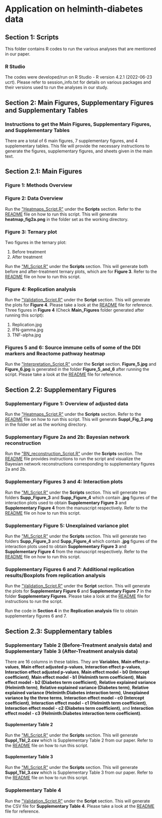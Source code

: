 # Application on helminth-diabetes data

## Section 1: Scripts
This folder contains  R codes to run the various analyses that are mentioned in our paper.

### R Studio
The codes were developed/run on R Studio -  R version 4.2.1 (2022-06-23 ucrt). Please refer to session_info.txt for details on various packages and their versions used to run the analyses in our study.

## Section 2: Main Figures, Supplementary Figures and Supplementary Tables
### Instructions to get the Main Figures, Supplementary Figures, and Supplementary Tables
There are a total of 6 main figures, 7 supplementary figures, and 4 supplementary tables. 
This file will provide the necessary instructions to generate the figures, supplementary figures, and sheets given in the main text.

## Section 2.1: Main Figures 
### Figure 1: Methods Overview 

### Figure 2: Data Overview
Run the ["Heatmaps_Script.R"](Scripts/Heatmaps/Heatmaps_Script.R) under the **Scripts** section. Refer to the [README](Scripts/Heatmaps/README.md) file on how to run this script. This will generate **heatmap_fig2a.png** in the folder set as the working directory. 

### Figure 3: Ternary plot
Two figures in the ternary plot:

1. Before treatment 
2. After treatment 

Run the ["MI_Script.R"](Scripts/Main_and_Interaction/MI_Script.R) under the **Scripts** section. This will generate both before and after-treatment ternary plots, which are for **Figure 3**. Refer to the [README](Scripts/Main_and_Interaction/README.md) file on how to run this script.

### Figure 4: Replication analysis

Run the ["Validation_Script.R"](Scripts/Validation/Validation_Script.R) under the **Script** section. This will generate the plots for **Figure 4**. Please take a look at the [README](Scripts/Validation/README.md) file for reference.
Three figures in **Figure 4** (Check **Main_Figures** folder generated after running this script):

1. Replication.jpg
2. IFN-gamma.jpg
3. TNF-alpha.jpg
   
### Figures 5 and 6: Source immune cells of some of the DDI markers and Reactome pathway heatmap 

Run the ["Interpretation_Script.R"](Scripts/Interpretation/Interpretation_Script.R) under the **Script** section. **Figure_5.jpg** and **Figure_6.jpg** is generated in the folder **Figure_5_and_6** after running the script. Please take a look at the [README](Scripts/Interpretation/README.md) file for reference.

## Section 2.2: Supplementary Figures

### Supplementary Figure 1: Overview of adjusted data
Run the ["Heatmaps_Script.R"](Scripts/Heatmaps/Heatmaps_Script.R) under the **Scripts** section. Refer to the [README](Scripts/Heatmaps/README.md) file on how to run this script. This will generate **Suppl_Fig_2.png** in the folder set as the working directory. 

### Supplementary Figure 2a and 2b: Bayesian network reconstruction

Run the ["BN_reconstruction_Script.R"](Scripts/BN_reconstruction/BN_reconstruction_Script.R) under the **Scripts** section. The [README](Scripts/BN_reconstruction/README.md) file provides instructions to run the script and visualize the Bayesian network reconstructions corresponding to supplementary figures 2a and 2b.

### Supplementary Figures 3 and 4: Interaction plots
Run the ["MI_Script.R"](Scripts/Main_and_Interaction/MI_Script.R) under the **Scripts** section. This will generate two folders **Supp_Figure_3** and **Supp_Figure_4** which contain **.jpg** figures of the interaction plots used to obtain **Supplementary Figure 3** and **Supplementary Figure 4** from the manuscript respectively. Refer to the [README](Scripts/Main_and_Interaction/README.md) file on how to run this script.

### Supplementary Figure 5: Unexplained variance plot
Run the ["MI_Script.R"](Scripts/Main_and_Interaction/MI_Script.R) under the **Scripts** section. This will generate two folders **Supp_Figure_3** and **Supp_Figure_4** which contain **.jpg** figures of the interaction plots used to obtain **Supplementary Figure 3** and **Supplementary Figure 4** from the manuscript respectively. Refer to the [README](Scripts/Main_and_Interaction/README.md) file on how to run this script.


### Supplementary Figures 6 and 7: Additional replication results/Boxplots from replication analysis

Run the ["Validation_Script.R"](Scripts/Validation/Validation_Script.R) under the **Script** section. This will generate the plots for **Supplementary Figure 6** and **Supplementary Figure 7** in the folder **Supplementary Figures**. Please take a look at the [README](Scripts/Validation/README.md) file for instructions to run the script.

Run the code in **Section 4** in the **Replication analysis** file to obtain supplementary figures 6 and 7.

 

## Section 2.3: Supplementary tables

### Supplementary Table 2 (Before-Treatment analysis data) and Supplementary Table 3 (After-Treatment analysis data)

There are 16 columns in these tables. They are **Variables**, **Main effect p-values**, **Main effect adjusted p-values**, **Interaction effect p-values**, **Interaction effect adjusted p-values**, **Main effect model - b0 (Intercept coefficient)**, **Main effect model - b1 (Helminth term coefficient)**, **Main effect model - b2 (Diabetes term coefficient)**, **Relative explained variance (Helminth term)**, **Relative explained variance (Diabetes term)**, **Relative explained variance (Helminth:Diabetes interaction term)**, **Unexplained variance by the three terms**, **Interaction effect model - c0 (Intercept coefficient)**, **Interaction effect model - c1 (Helminth term coefficient)**, **Interaction effect model - c2 (Diabetes term coefficient)**, and **Interaction effect model - c3 (Helminth:Diabetes interaction term coefficient)**.

#### Supplementary Table 2 
Run the ["MI_Script.R"](Scripts/Main_and_Interaction/MI_Script.R) under the **Scripts** section. This will generate **Suppl_Tbl_2.csv** which is Supplementary Table 2 from our paper. Refer to the [README](Scripts/Main_and_Interaction/README.md) file on how to run this script.
#### Supplementary Table 3
Run the ["MI_Script.R"](Scripts/Main_and_Interaction/MI_Script.R) under the **Scripts** section. This will generate **Suppl_Tbl_3.csv** which is Supplementary Table 3 from our paper. Refer to the [README](Scripts/Main_and_Interaction/README.md) file on how to run this script.

### Supplementary Table 4 
Run the ["Validation_Script.R"](Scripts/Validation/Validation_Script.R) under the **Script** section. This will generate the CSV file for **Supplementary Table 4**. Please take a look at the [README](Scripts/Validation/README.md) file for reference.













